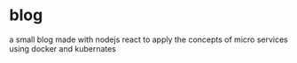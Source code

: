 # blog
a small blog made with nodejs react to apply the concepts of micro services using docker and kubernates
